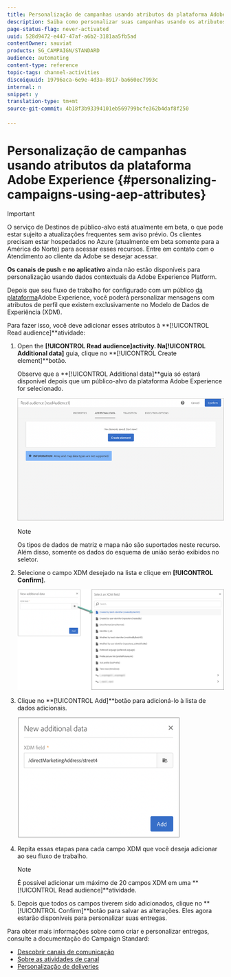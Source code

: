 ```yaml
---
title: Personalização de campanhas usando atributos da plataforma Adobe Experience
description: Saiba como personalizar suas campanhas usando os atributos da plataforma Adobe Experience.
page-status-flag: never-activated
uuid: 528d9472-e447-47af-a6b2-3181aa5fb5ad
contentOwner: sauviat
products: SG_CAMPAIGN/STANDARD
audience: automating
content-type: reference
topic-tags: channel-activities
discoiquuid: 19796aca-6e9e-4d3a-8917-ba660ec7993c
internal: n
snippet: y
translation-type: tm+mt
source-git-commit: 4b18f3b93394101eb569799bcfe362b4daf8f250

---
```



# Personalização de campanhas usando atributos da plataforma Adobe Experience {#personalizing-campaigns-using-aep-attributes}

>[!IMPORTANT]
>
>O serviço de Destinos de público-alvo está atualmente em beta, o que pode estar sujeito a atualizações frequentes sem aviso prévio. Os clientes precisam estar hospedados no Azure (atualmente em beta somente para a América do Norte) para acessar esses recursos. Entre em contato com o Atendimento ao cliente da Adobe se desejar acessar.
>
>**Os canais de push** e **no aplicativo** ainda não estão disponíveis para personalização usando dados contextuais da Adobe Experience Platform.

Depois que seu fluxo de trabalho for configurado com um público [da plataforma](../../audiences/using/aep-about-audience-destinations-service.md)Adobe Experience, você poderá personalizar mensagens com atributos de perfil que existem exclusivamente no Modelo de Dados de Experiência (XDM).

Para fazer isso, você deve adicionar esses atributos à **[!UICONTROL Read audience]**atividade:

1. Open the **[!UICONTROL Read audience]**activity. Na**[!UICONTROL Additional data]** guia, clique no **[!UICONTROL Create element]**botão.

   Observe que a **[!UICONTROL Additional data]**guia só estará disponível depois que um público-alvo da plataforma Adobe Experience for selecionado.

   ![](assets/aep_wkf_readaudience_attributes.png)

   >[!NOTE]
   >
   >Os tipos de dados de matriz e mapa não são suportados neste recurso. Além disso, somente os dados do esquema de união serão exibidos no seletor.

1. Selecione o campo XDM desejado na lista e clique em **[!UICONTROL Confirm]**.

   ![](assets/aep_wkf_readaudience_perso1.png)

1. Clique no **[!UICONTROL Add]**botão para adicioná-lo à lista de dados adicionais.

   ![](assets/aep_wkf_readaudience_perso3.png)

1. Repita essas etapas para cada campo XDM que você deseja adicionar ao seu fluxo de trabalho.

   >[!NOTE]
   >
   >É possível adicionar um máximo de 20 campos XDM em uma **[!UICONTROL Read audience]**atividade.

1. Depois que todos os campos tiverem sido adicionados, clique no **[!UICONTROL Confirm]**botão para salvar as alterações. Eles agora estarão disponíveis para personalizar suas entregas.

Para obter mais informações sobre como criar e personalizar entregas, consulte a documentação do Campaign Standard:

* [Descobrir canais de comunicação](../../channels/using/discovering-communication-channels.md)
* [Sobre as atividades de canal](../../automating/using/about-channel-activities.md)
* [Personalização de deliveries](../../designing/using/personalization.md)

